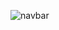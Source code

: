 ![navbar](https://user-images.githubusercontent.com/57625094/164604419-bb2bbaf9-4d17-4668-8783-a1d95a4872a8.gif)
